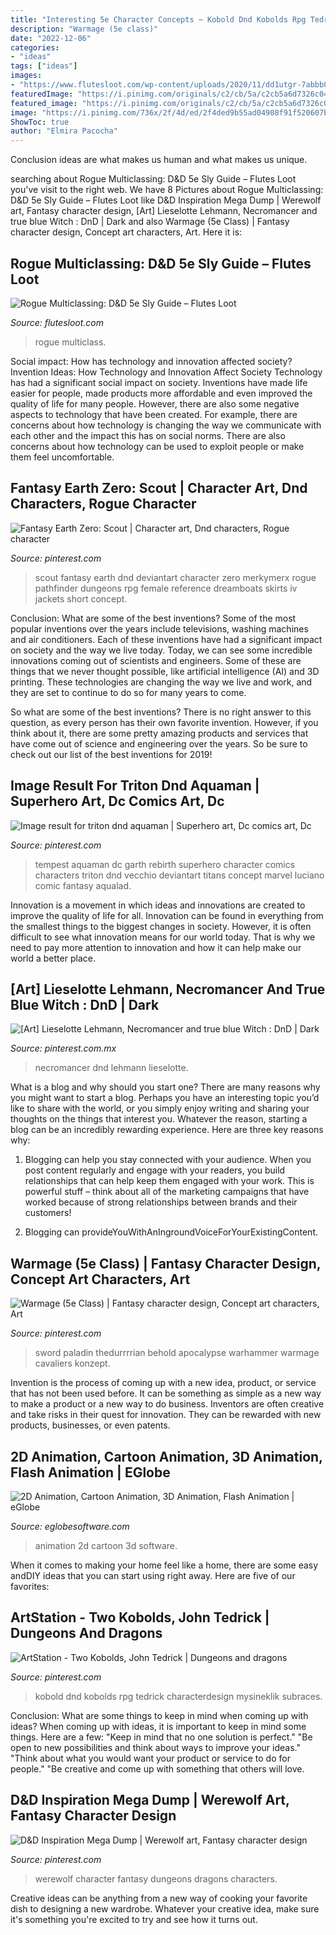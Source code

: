 ```yaml
---
title: "Interesting 5e Character Concepts ~ Kobold Dnd Kobolds Rpg Tedrick Characterdesign Mysineklik Subraces"
description: "Warmage (5e class)"
date: "2022-12-06"
categories:
- "ideas"
tags: ["ideas"]
images:
- "https://www.flutesloot.com/wp-content/uploads/2020/11/dd1utgr-7abbb0a3-44a9-43d9-a83c-9fc93ce20fac-e1606059896254.jpg"
featuredImage: "https://i.pinimg.com/originals/c2/cb/5a/c2cb5a6d7326c041e8af27f93462144b.jpg"
featured_image: "https://i.pinimg.com/originals/c2/cb/5a/c2cb5a6d7326c041e8af27f93462144b.jpg"
image: "https://i.pinimg.com/736x/2f/4d/ed/2f4ded9b55ad04908f91f520607bf8a9--character-ideas-character-art.jpg"
ShowToc: true
author: "Elmira Pacocha"
---
```



Conclusion
ideas are what makes us human and what makes us unique.

	

		
searching about Rogue Multiclassing: D&amp;D 5e Sly Guide – Flutes Loot you've visit to the right web. We have 8 Pictures about Rogue Multiclassing: D&amp;D 5e Sly Guide – Flutes Loot like D&amp;D Inspiration Mega Dump | Werewolf art, Fantasy character design, [Art] Lieselotte Lehmann, Necromancer and true blue Witch : DnD | Dark and also Warmage (5e Class) | Fantasy character design, Concept art characters, Art. Here it is:
		
    
## Rogue Multiclassing: D&amp;D 5e Sly Guide – Flutes Loot

<img loading=lazy src="https://www.flutesloot.com/wp-content/uploads/2020/11/dd1utgr-7abbb0a3-44a9-43d9-a83c-9fc93ce20fac-e1606059896254.jpg" onerror="this.onerror=null;this.src='https://tse4.mm.bing.net/th?id=OIP.jy9i3mSOwf0o1HHDhALJhgHaFJ&amp;pid=15.1';" alt="Rogue Multiclassing: D&amp;D 5e Sly Guide – Flutes Loot">

_Source: flutesloot.com_

>rogue multiclass. 

	

Social impact: How has technology and innovation affected society?
Invention Ideas: How Technology and Innovation Affect Society
Technology has had a significant social impact on society. Inventions have made life easier for people, made products more affordable and even improved the quality of life for many people. However, there are also some negative aspects to technology that have been created. For example, there are concerns about how technology is changing the way we communicate with each other and the impact this has on social norms. There are also concerns about how technology can be used to exploit people or make them feel uncomfortable.

    
## Fantasy Earth Zero: Scout | Character Art, Dnd Characters, Rogue Character

<img loading=lazy src="https://i.pinimg.com/originals/47/f8/98/47f8984851b385643c2b13c426417390.jpg" onerror="this.onerror=null;this.src='https://tse1.mm.bing.net/th?id=OIP.75P4BU7aeQ5s9Ls9j5SUwwHaLO&amp;pid=15.1';" alt="Fantasy Earth Zero: Scout | Character art, Dnd characters, Rogue character">

_Source: pinterest.com_

>scout fantasy earth dnd deviantart character zero merkymerx rogue pathfinder dungeons rpg female reference dreamboats skirts iv jackets short concept. 

	

Conclusion: What are some of the best inventions?
Some of the most popular inventions over the years include televisions, washing machines and air conditioners. Each of these inventions have had a significant impact on society and the way we live today. 
Today, we can see some incredible innovations coming out of scientists and engineers. Some of these are things that we never thought possible, like artificial intelligence (AI) and 3D printing. These technologies are changing the way we live and work, and they are set to continue to do so for many years to come. 

So what are some of the best inventions? There is no right answer to this question, as every person has their own favorite invention. However, if you think about it, there are some pretty amazing products and services that have come out of science and engineering over the years. So be sure to check out our list of the best inventions for 2019!

    
## Image Result For Triton Dnd Aquaman | Superhero Art, Dc Comics Art, Dc

<img loading=lazy src="https://i.pinimg.com/originals/c2/cb/5a/c2cb5a6d7326c041e8af27f93462144b.jpg" onerror="this.onerror=null;this.src='https://tse3.mm.bing.net/th?id=OIP.GvLvoHMoAUm57JbQ-IMIowHaK9&amp;pid=15.1';" alt="Image result for triton dnd aquaman | Superhero art, Dc comics art, Dc">

_Source: pinterest.com_

>tempest aquaman dc garth rebirth superhero character comics characters triton dnd vecchio deviantart titans concept marvel luciano comic fantasy aqualad. 

	

Innovation is a movement in which ideas and innovations are created to improve the quality of life for all. Innovation can be found in everything from the smallest things to the biggest changes in society. However, it is often difficult to see what innovation means for our world today. That is why we need to pay more attention to innovation and how it can help make our world a better place.

    
## [Art] Lieselotte Lehmann, Necromancer And True Blue Witch : DnD | Dark

<img loading=lazy src="https://i.pinimg.com/736x/05/da/94/05da94e4d7d593eb990f13950af9ab71.jpg" onerror="this.onerror=null;this.src='https://tse1.mm.bing.net/th?id=OIP.G6X3WluPAtqlQqtCz86KegHaN4&amp;pid=15.1';" alt="[Art] Lieselotte Lehmann, Necromancer and true blue Witch : DnD | Dark">

_Source: pinterest.com.mx_

>necromancer dnd lehmann lieselotte. 

	

What is a blog and why should you start one?
There are many reasons why you might want to start a blog. Perhaps you have an interesting topic you’d like to share with the world, or you simply enjoy writing and sharing your thoughts on the things that interest you. Whatever the reason, starting a blog can be an incredibly rewarding experience. Here are three key reasons why: 
1) Blogging can help you stay connected with your audience. When you post content regularly and engage with your readers, you build relationships that can help keep them engaged with your work. This is powerful stuff – think about all of the marketing campaigns that have worked because of strong relationships between brands and their customers! 

2) Blogging can provideYouWithAnIngroundVoiceForYourExistingContent.

    
## Warmage (5e Class) | Fantasy Character Design, Concept Art Characters, Art

<img loading=lazy src="https://i.pinimg.com/736x/2f/4d/ed/2f4ded9b55ad04908f91f520607bf8a9--character-ideas-character-art.jpg" onerror="this.onerror=null;this.src='https://tse4.mm.bing.net/th?id=OIP.JbzkeNQlwjkITaweynWSqgAAAA&amp;pid=15.1';" alt="Warmage (5e Class) | Fantasy character design, Concept art characters, Art">

_Source: pinterest.com_

>sword paladin thedurrrrian behold apocalypse warhammer warmage cavaliers konzept. 

	

Invention is the process of coming up with a new idea, product, or service that has not been used before. It can be something as simple as a new way to make a product or a new way to do business. Inventors are often creative and take risks in their quest for innovation. They can be rewarded with new products, businesses, or even patents.

    
## 2D Animation, Cartoon Animation, 3D Animation, Flash Animation | EGlobe

<img loading=lazy src="http://eglobesoftware.com/wp-content/uploads/2014/10/2d4.jpg" onerror="this.onerror=null;this.src='https://tse3.mm.bing.net/th?id=OIP.wl4gW0tbgAVlGoFEDCALwAHaEi&amp;pid=15.1';" alt="2D Animation, Cartoon Animation, 3D Animation, Flash Animation | eGlobe">

_Source: eglobesoftware.com_

>animation 2d cartoon 3d software. 

	

When it comes to making your home feel like a home, there are some easy andDIY ideas that you can start using right away. Here are five of our favorites: 

    
## ArtStation - Two Kobolds, John Tedrick | Dungeons And Dragons

<img loading=lazy src="https://i.pinimg.com/originals/97/bf/a3/97bfa30306b07eea66837639dea833d7.jpg" onerror="this.onerror=null;this.src='https://tse4.mm.bing.net/th?id=OIP.vQtqNdOJnHdX1dxRfGWUyQHaKJ&amp;pid=15.1';" alt="ArtStation - Two Kobolds, John Tedrick | Dungeons and dragons">

_Source: pinterest.com_

>kobold dnd kobolds rpg tedrick characterdesign mysineklik subraces. 

	

Conclusion: What are some things to keep in mind when coming up with ideas?
When coming up with ideas, it is important to keep in mind some things. Here are a few:
"Keep in mind that no one solution is perfect."
"Be open to new possibilities and think about ways to improve your ideas."
"Think about what you would want your product or service to do for people."
"Be creative and come up with something that others will love.

    
## D&amp;D Inspiration Mega Dump | Werewolf Art, Fantasy Character Design

<img loading=lazy src="https://i.pinimg.com/736x/7e/41/b5/7e41b5401311dcede7aea9a1ff7e3c97.jpg" onerror="this.onerror=null;this.src='https://tse2.mm.bing.net/th?id=OIP.-gc2ScDSQD1Hm5AllqSXVQHaHW&amp;pid=15.1';" alt="D&amp;D Inspiration Mega Dump | Werewolf art, Fantasy character design">

_Source: pinterest.com_

>werewolf character fantasy dungeons dragons characters. 

	

Creative ideas can be anything from a new way of cooking your favorite dish to designing a new wardrobe. Whatever your creative idea, make sure it's something you're excited to try and see how it turns out.


